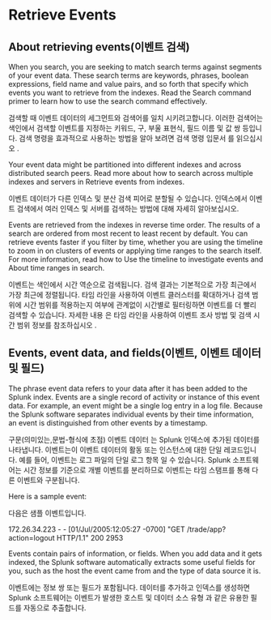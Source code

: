 # Retrieve Events

## About retrieving events(이벤트 검색)

When you search, you are seeking to match search terms against segments of your event data. These search terms are keywords, phrases, boolean expressions, field name and value pairs, and so forth that specify which events you want to retrieve from the indexes. Read the Search command primer to learn how to use the search command effectively.

검색할 때 이벤트 데이터의 세그먼트와 검색어를 일치 시키려고합니다. 이러한 검색어는 색인에서 검색할 이벤트를 지정하는 키워드, 구, 부울 표현식, 필드 이름 및 값 쌍 등입니다. 검색 명령을 효과적으로 사용하는 방법을 알아 보려면 검색 명령 입문서 를 읽으십시오 .

Your event data might be partitioned into different indexes and across distributed search peers. Read more about how to search across multiple indexes and servers in Retrieve events from indexes.

이벤트 데이터가 다른 인덱스 및 분산 검색 피어로 분할될 수 있습니다. 인덱스에서 이벤트 검색에서 여러 인덱스 및 서버를 검색하는 방법에 대해 자세히 알아보십시오.

Events are retrieved from the indexes in reverse time order. The results of a search are ordered from most recent to least recent by default. You can retrieve events faster if you filter by time, whether you are using the timeline to zoom in on clusters of events or applying time ranges to the search itself. For more information, read how to Use the timeline to investigate events and About time ranges in search.

이벤트는 색인에서 시간 역순으로 검색됩니다. 검색 결과는 기본적으로 가장 최근에서 가장 최근에 정렬됩니다. 타임 라인을 사용하여 이벤트 클러스터를 확대하거나 검색 범위에 시간 범위를 적용하는지 여부에 관계없이 시간별로 필터링하면 이벤트를 더 빨리 검색할 수 있습니다. 자세한 내용 은 타임 라인을 사용하여 이벤트 조사 방법 및 검색 시간 범위 정보를 참조하십시오 .

## Events, event data, and fields(이벤트, 이벤트 데이터 및 필드)

The phrase event data refers to your data after it has been added to the Splunk index. Events are a single record of activity or instance of this event data. For example, an event might be a single log entry in a log file. Because the Splunk software separates individual events by their time information, an event is distinguished from other events by a timestamp.

구문(의미있는,문법-형식에 초점) 이벤트 데이터 는 Splunk 인덱스에 추가된 데이터를 나타냅니다. 이벤트는이 이벤트 데이터의 활동 또는 인스턴스에 대한 단일 레코드입니다. 예를 들어, 이벤트는 로그 파일의 단일 로그 항목 일 수 있습니다. Splunk 소프트웨어는 시간 정보를 기준으로 개별 이벤트를 분리하므로 이벤트는 타임 스탬프를 통해 다른 이벤트와 구분됩니다.

Here is a sample event:

다음은 샘플 이벤트입니다.

172.26.34.223 - - [01/Jul/2005:12:05:27 -0700] "GET /trade/app?action=logout HTTP/1.1" 200 2953

Events contain pairs of information, or fields. When you add data and it gets indexed, the Splunk software automatically extracts some useful fields for you, such as the host the event came from and the type of data source it is.

이벤트에는 정보 쌍 또는 필드가 포함됩니다. 데이터를 추가하고 인덱스를 생성하면 Splunk 소프트웨어는 이벤트가 발생한 호스트 및 데이터 소스 유형 과 같은 유용한 필드를 자동으로 추출합니다.
